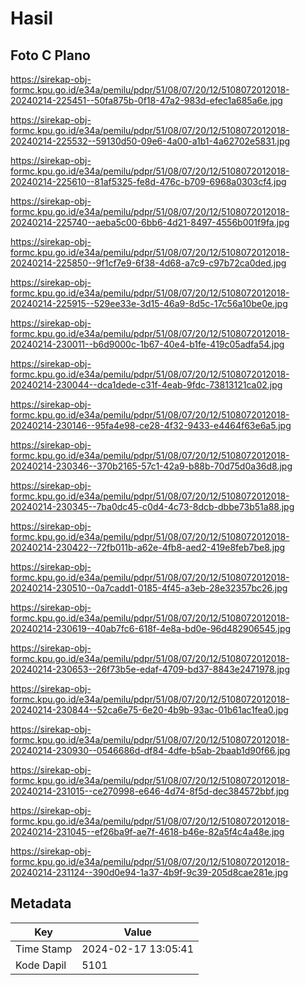 # Hasil

## Foto C Plano

https://sirekap-obj-formc.kpu.go.id/e34a/pemilu/pdpr/51/08/07/20/12/5108072012018-20240214-225451--50fa875b-0f18-47a2-983d-efec1a685a6e.jpg

https://sirekap-obj-formc.kpu.go.id/e34a/pemilu/pdpr/51/08/07/20/12/5108072012018-20240214-225532--59130d50-09e6-4a00-a1b1-4a62702e5831.jpg

https://sirekap-obj-formc.kpu.go.id/e34a/pemilu/pdpr/51/08/07/20/12/5108072012018-20240214-225610--81af5325-fe8d-476c-b709-6968a0303cf4.jpg

https://sirekap-obj-formc.kpu.go.id/e34a/pemilu/pdpr/51/08/07/20/12/5108072012018-20240214-225740--aeba5c00-6bb6-4d21-8497-4556b001f9fa.jpg

https://sirekap-obj-formc.kpu.go.id/e34a/pemilu/pdpr/51/08/07/20/12/5108072012018-20240214-225850--9f1cf7e9-6f38-4d68-a7c9-c97b72ca0ded.jpg

https://sirekap-obj-formc.kpu.go.id/e34a/pemilu/pdpr/51/08/07/20/12/5108072012018-20240214-225915--529ee33e-3d15-46a9-8d5c-17c56a10be0e.jpg

https://sirekap-obj-formc.kpu.go.id/e34a/pemilu/pdpr/51/08/07/20/12/5108072012018-20240214-230011--b6d9000c-1b67-40e4-b1fe-419c05adfa54.jpg

https://sirekap-obj-formc.kpu.go.id/e34a/pemilu/pdpr/51/08/07/20/12/5108072012018-20240214-230044--dca1dede-c31f-4eab-9fdc-73813121ca02.jpg

https://sirekap-obj-formc.kpu.go.id/e34a/pemilu/pdpr/51/08/07/20/12/5108072012018-20240214-230146--95fa4e98-ce28-4f32-9433-e4464f63e6a5.jpg

https://sirekap-obj-formc.kpu.go.id/e34a/pemilu/pdpr/51/08/07/20/12/5108072012018-20240214-230346--370b2165-57c1-42a9-b88b-70d75d0a36d8.jpg

https://sirekap-obj-formc.kpu.go.id/e34a/pemilu/pdpr/51/08/07/20/12/5108072012018-20240214-230345--7ba0dc45-c0d4-4c73-8dcb-dbbe73b51a88.jpg

https://sirekap-obj-formc.kpu.go.id/e34a/pemilu/pdpr/51/08/07/20/12/5108072012018-20240214-230422--72fb011b-a62e-4fb8-aed2-419e8feb7be8.jpg

https://sirekap-obj-formc.kpu.go.id/e34a/pemilu/pdpr/51/08/07/20/12/5108072012018-20240214-230510--0a7cadd1-0185-4f45-a3eb-28e32357bc26.jpg

https://sirekap-obj-formc.kpu.go.id/e34a/pemilu/pdpr/51/08/07/20/12/5108072012018-20240214-230619--40ab7fc6-618f-4e8a-bd0e-96d482906545.jpg

https://sirekap-obj-formc.kpu.go.id/e34a/pemilu/pdpr/51/08/07/20/12/5108072012018-20240214-230653--26f73b5e-edaf-4709-bd37-8843e2471978.jpg

https://sirekap-obj-formc.kpu.go.id/e34a/pemilu/pdpr/51/08/07/20/12/5108072012018-20240214-230844--52ca6e75-6e20-4b9b-93ac-01b61ac1fea0.jpg

https://sirekap-obj-formc.kpu.go.id/e34a/pemilu/pdpr/51/08/07/20/12/5108072012018-20240214-230930--0546686d-df84-4dfe-b5ab-2baab1d90f66.jpg

https://sirekap-obj-formc.kpu.go.id/e34a/pemilu/pdpr/51/08/07/20/12/5108072012018-20240214-231015--ce270998-e646-4d74-8f5d-dec384572bbf.jpg

https://sirekap-obj-formc.kpu.go.id/e34a/pemilu/pdpr/51/08/07/20/12/5108072012018-20240214-231045--ef26ba9f-ae7f-4618-b46e-82a5f4c4a48e.jpg

https://sirekap-obj-formc.kpu.go.id/e34a/pemilu/pdpr/51/08/07/20/12/5108072012018-20240214-231124--390d0e94-1a37-4b9f-9c39-205d8cae281e.jpg


## Metadata

| Key        | Value               |
| ---------- | ------------------- |
| Time Stamp | 2024-02-17 13:05:41 |
| Kode Dapil | 5101                |



